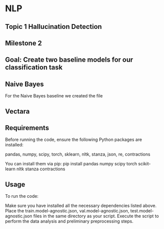 # NLP

## Topic 1 Hallucination Detection 

## Milestone 2 
## Goal: Create two baseline models for our classification task

## Naive Bayes 
For the Naive Bayes baseline we created the file 

## Vectara




## Requirements

Before running the code, ensure the following Python packages are installed:

pandas, numpy, scipy, torch, sklearn, nltk, stanza, json, re, contractions

You can install them via pip:
pip install pandas numpy scipy torch scikit-learn nltk stanza contractions

## Usage

To run the code:

Make sure you have installed all the necessary dependencies listed above. 
Place the train.model-agnostic.json, val.model-agnostic.json, test.model-agnostic.json files in the same directory as your script.
Execute the script to perform the data analysis and preliminary preprocessing steps.
